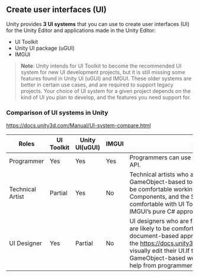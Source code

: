 ## Create user interfaces (UI)
Unity provides **3 UI systems** that you can use to create user interfaces (UI) for the Unity Editor and applications made in the Unity Editor:

- UI Toolkit
- Unity UI package (uGUI)
- IMGUI

> **Note**: Unity intends for UI Toolkit to become the recommended UI system for new UI development projects, but it is still missing some features found in Unity UI (uGUI) and IMGUI. These older systems are better in certain use cases, and are required to support legacy projects. Your choice of UI system for a given project depends on the kind of UI you plan to develop, and the features you need support for.


### Comparison of UI systems in Unity
https://docs.unity3d.com/Manual/UI-system-compare.html


| Roles | UI Toolkit | Unity UI(uGUI) | IMGUI | Skill sets |
| --- | --- | --- | --- | --- |
| Programmer | Yes | Yes | Yes | Programmers can use any game development tool or API. |
| Technical Artist | Partial | Yes | No | Technical artists who are familiar with Unity’s GameObject-based tools and workflows are likely to be comfortable working with GameObjects, Components, and the Scene view.They might not be comfortable with UI Toolkit’s web-like approach or IMGUI’s pure C# approach. |
| UI Designer | Yes | Partial | No | UI designers who are familiar with UI creation tools are likely to be comfortable with UI Toolkit’s document-based approach and can use the https://docs.unity3d.com/Manual/UIBuilder.html to visually edit their UI.If they are not familiar with GameObject-based workflows, they might require help from programmers or level designers. |
